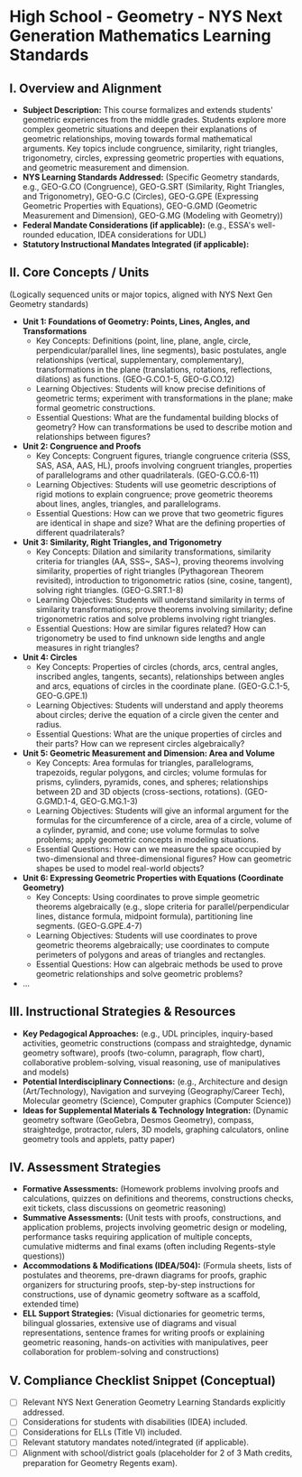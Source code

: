 # High School - Geometry - NYS Next Generation Mathematics Learning Standards

## I. Overview and Alignment
*   **Subject Description:** This course formalizes and extends students' geometric experiences from the middle grades. Students explore more complex geometric situations and deepen their explanations of geometric relationships, moving towards formal mathematical arguments. Key topics include congruence, similarity, right triangles, trigonometry, circles, expressing geometric properties with equations, and geometric measurement and dimension.
*   **NYS Learning Standards Addressed:** (Specific Geometry standards, e.g., GEO-G.CO (Congruence), GEO-G.SRT (Similarity, Right Triangles, and Trigonometry), GEO-G.C (Circles), GEO-G.GPE (Expressing Geometric Properties with Equations), GEO-G.GMD (Geometric Measurement and Dimension), GEO-G.MG (Modeling with Geometry))
*   **Federal Mandate Considerations (if applicable):** (e.g., ESSA's well-rounded education, IDEA considerations for UDL)
*   **Statutory Instructional Mandates Integrated (if applicable):**

## II. Core Concepts / Units
(Logically sequenced units or major topics, aligned with NYS Next Gen Geometry standards)
*   **Unit 1: Foundations of Geometry: Points, Lines, Angles, and Transformations**
    *   Key Concepts: Definitions (point, line, plane, angle, circle, perpendicular/parallel lines, line segments), basic postulates, angle relationships (vertical, supplementary, complementary), transformations in the plane (translations, rotations, reflections, dilations) as functions. (GEO-G.CO.1-5, GEO-G.CO.12)
    *   Learning Objectives: Students will know precise definitions of geometric terms; experiment with transformations in the plane; make formal geometric constructions.
    *   Essential Questions: What are the fundamental building blocks of geometry? How can transformations be used to describe motion and relationships between figures?
*   **Unit 2: Congruence and Proofs**
    *   Key Concepts: Congruent figures, triangle congruence criteria (SSS, SAS, ASA, AAS, HL), proofs involving congruent triangles, properties of parallelograms and other quadrilaterals. (GEO-G.CO.6-11)
    *   Learning Objectives: Students will use geometric descriptions of rigid motions to explain congruence; prove geometric theorems about lines, angles, triangles, and parallelograms.
    *   Essential Questions: How can we prove that two geometric figures are identical in shape and size? What are the defining properties of different quadrilaterals?
*   **Unit 3: Similarity, Right Triangles, and Trigonometry**
    *   Key Concepts: Dilation and similarity transformations, similarity criteria for triangles (AA, SSS~, SAS~), proving theorems involving similarity, properties of right triangles (Pythagorean Theorem revisited), introduction to trigonometric ratios (sine, cosine, tangent), solving right triangles. (GEO-G.SRT.1-8)
    *   Learning Objectives: Students will understand similarity in terms of similarity transformations; prove theorems involving similarity; define trigonometric ratios and solve problems involving right triangles.
    *   Essential Questions: How are similar figures related? How can trigonometry be used to find unknown side lengths and angle measures in right triangles?
*   **Unit 4: Circles**
    *   Key Concepts: Properties of circles (chords, arcs, central angles, inscribed angles, tangents, secants), relationships between angles and arcs, equations of circles in the coordinate plane. (GEO-G.C.1-5, GEO-G.GPE.1)
    *   Learning Objectives: Students will understand and apply theorems about circles; derive the equation of a circle given the center and radius.
    *   Essential Questions: What are the unique properties of circles and their parts? How can we represent circles algebraically?
*   **Unit 5: Geometric Measurement and Dimension: Area and Volume**
    *   Key Concepts: Area formulas for triangles, parallelograms, trapezoids, regular polygons, and circles; volume formulas for prisms, cylinders, pyramids, cones, and spheres; relationships between 2D and 3D objects (cross-sections, rotations). (GEO-G.GMD.1-4, GEO-G.MG.1-3)
    *   Learning Objectives: Students will give an informal argument for the formulas for the circumference of a circle, area of a circle, volume of a cylinder, pyramid, and cone; use volume formulas to solve problems; apply geometric concepts in modeling situations.
    *   Essential Questions: How can we measure the space occupied by two-dimensional and three-dimensional figures? How can geometric shapes be used to model real-world objects?
*   **Unit 6: Expressing Geometric Properties with Equations (Coordinate Geometry)**
    *   Key Concepts: Using coordinates to prove simple geometric theorems algebraically (e.g., slope criteria for parallel/perpendicular lines, distance formula, midpoint formula), partitioning line segments. (GEO-G.GPE.4-7)
    *   Learning Objectives: Students will use coordinates to prove geometric theorems algebraically; use coordinates to compute perimeters of polygons and areas of triangles and rectangles.
    *   Essential Questions: How can algebraic methods be used to prove geometric relationships and solve geometric problems?
*   ...

## III. Instructional Strategies & Resources
*   **Key Pedagogical Approaches:** (e.g., UDL principles, inquiry-based activities, geometric constructions (compass and straightedge, dynamic geometry software), proofs (two-column, paragraph, flow chart), collaborative problem-solving, visual reasoning, use of manipulatives and models)
*   **Potential Interdisciplinary Connections:** (e.g., Architecture and design (Art/Technology), Navigation and surveying (Geography/Career Tech), Molecular geometry (Science), Computer graphics (Computer Science))
*   **Ideas for Supplemental Materials & Technology Integration:** (Dynamic geometry software (GeoGebra, Desmos Geometry), compass, straightedge, protractor, rulers, 3D models, graphing calculators, online geometry tools and applets, patty paper)

## IV. Assessment Strategies
*   **Formative Assessments:** (Homework problems involving proofs and calculations, quizzes on definitions and theorems, constructions checks, exit tickets, class discussions on geometric reasoning)
*   **Summative Assessments:** (Unit tests with proofs, constructions, and application problems, projects involving geometric design or modeling, performance tasks requiring application of multiple concepts, cumulative midterms and final exams (often including Regents-style questions))
*   **Accommodations & Modifications (IDEA/504):** (Formula sheets, lists of postulates and theorems, pre-drawn diagrams for proofs, graphic organizers for structuring proofs, step-by-step instructions for constructions, use of dynamic geometry software as a scaffold, extended time)
*   **ELL Support Strategies:** (Visual dictionaries for geometric terms, bilingual glossaries, extensive use of diagrams and visual representations, sentence frames for writing proofs or explaining geometric reasoning, hands-on activities with manipulatives, peer collaboration for problem-solving and constructions)

## V. Compliance Checklist Snippet (Conceptual)
*   [ ] Relevant NYS Next Generation Geometry Learning Standards explicitly addressed.
*   [ ] Considerations for students with disabilities (IDEA) included.
*   [ ] Considerations for ELLs (Title VI) included.
*   [ ] Relevant statutory mandates noted/integrated (if applicable).
*   [ ] Alignment with school/district goals (placeholder for 2 of 3 Math credits, preparation for Geometry Regents exam).
